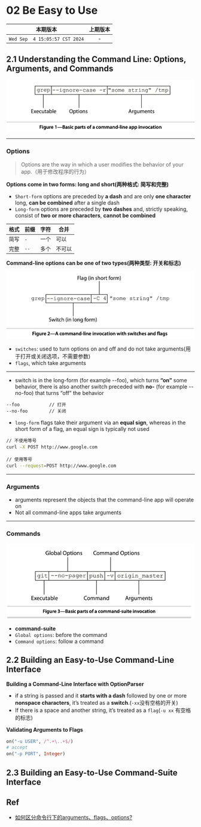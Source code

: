 # 02 Be Easy to Use

|本期版本| 上期版本
|:---:|:---:
`Wed Sep  4 15:05:57 CST 2024` | -


## 2.1 Understanding the Command Line: Options, Arguments, and Commands

<img src="./01.png" />

---

### Options

> Options are the way in which a user modifies the behavior of your app.（用于修改程序的行为）



**Options come in two forms: long and short(两种格式: 简写和完整)**

* `Short-form` options are preceded by **a dash** and are only **one character** long, **can be combined** after a single dash
* `Long-form` options are preceded by **two dashes** and, strictly speaking, consist of **two or more characters**, **cannot be combined**

格式|前缀|字符|合并
---|---|---|---
简写|`-`|一个|可以
完整|`--`|多个|不可以

**Command-line options can be one of two types(两种类型: 开关和标志)**


<img src="./02.png" />

* `switches`: used to turn options on and off and do not take arguments(用于打开或关闭选项，不需要参数)
* `flags`, which take arguments

---

* switch is in the long-form (for example --foo), which turns **“on”** some behavior, there is also another switch preceded with **no-** (for example --no-foo) that turns “off” the behavior

```bash
--foo			// 打开
--no-foo		// 关闭
```

* `long-form` flags take their argument via an **equal sign**, whereas in the short form of a flag, an equal sign is typically not used

```bash
// 不使用等号
curl -X POST http://www.google.com

// 使用等号
curl --request=POST http://www.google.com
```

---

### Arguments

* arguments represent the objects that the command-line app will operate on
* Not all command-line apps take arguments

---

### Commands

<img src="./03.png" />

* **command-suite**
* `Global options`: before the command
* `Command options`: follow a command

## 2.2 Building an Easy-to-Use Command-Line Interface


**Building a Command-Line Interface with OptionParser**

* if a string is passed and it **starts with a dash** followed by one or more **nonspace characters**, it’s treated as a **switch**.(`-xx`没有空格的开关)
* If there is a space and another string, it’s treated as a `flag`(`-u xx` 有空格的标志)

**Validating Arguments to Flags**


```ruby
on("-u USER", /^.+\..+$/)
# accept
on("-p PORT", Integer)
```

## 2.3 Building an Easy-to-Use Command-Suite Interface


## Ref

* [如何区分命令行下的arguments、flags、options?](https://segmentfault.com/q/1010000011077731)
